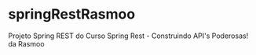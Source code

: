 # springRestRasmoo
Projeto Spring REST do Curso Spring Rest - Construindo API's Poderosas! da Rasmoo
